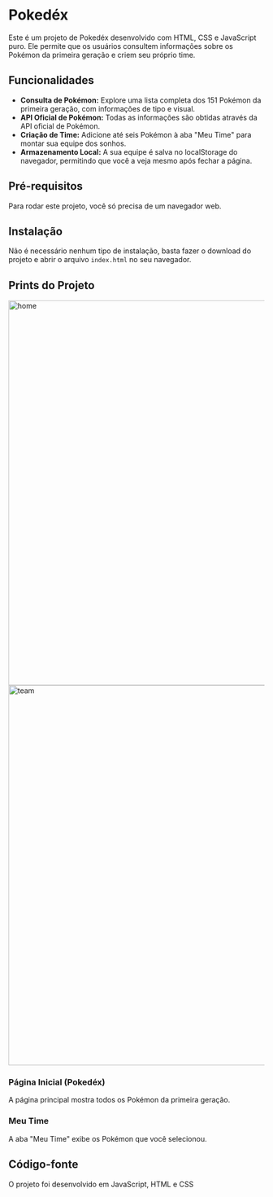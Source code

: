 # Pokedéx

Este é um projeto de Pokedéx desenvolvido com HTML, CSS e JavaScript puro. Ele permite que os usuários consultem informações sobre os Pokémon da primeira geração e criem seu próprio time.

## Funcionalidades

- **Consulta de Pokémon:** Explore uma lista completa dos 151 Pokémon da primeira geração, com informações de tipo e visual.
- **API Oficial de Pokémon:** Todas as informações são obtidas através da API oficial de Pokémon.
- **Criação de Time:** Adicione até seis Pokémon à aba "Meu Time" para montar sua equipe dos sonhos.
- **Armazenamento Local:** A sua equipe é salva no localStorage do navegador, permitindo que você a veja mesmo após fechar a página.

## Pré-requisitos

Para rodar este projeto, você só precisa de um navegador web.

## Instalação

Não é necessário nenhum tipo de instalação, basta fazer o download do projeto e abrir o arquivo `index.html` no seu navegador.

## Prints do Projeto

<img width="1421" height="756" alt="home" src="https://github.com/user-attachments/assets/3106deb6-161c-4407-9ae6-13b454336afc" />

<img width="1429" height="747" alt="team" src="https://github.com/user-attachments/assets/f9672528-7f56-4a81-822d-024c8c6b1b75" />

### Página Inicial (Pokedéx)
A página principal mostra todos os Pokémon da primeira geração.

### Meu Time
A aba "Meu Time" exibe os Pokémon que você selecionou.

## Código-fonte

O projeto foi desenvolvido em JavaScript, HTML e CSS
